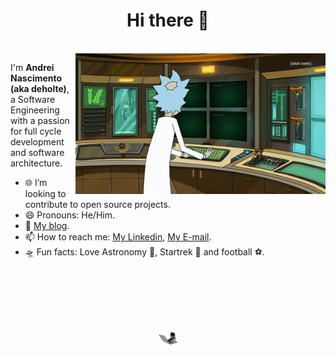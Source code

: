 <h1 align="center">Hi there 👋</h1>

<br />


<!-- <img src="images/andrei-mac.png" min-width="225px" max-width="225px" width="225px" align="right" alt="Representação de um avatar parecido comigo, de frente ao macbook."> -->
<img align="right" src="images/rick.gif" width="400px" alt="Representação animada do personagem rick sanchez teclando computadores."/>


<p align="left">
I'm <strong>Andrei Nascimento (aka deholte)</strong>, a Software Engineering with a passion for full cycle development and software architecture.
<br />

- 🌐 I’m looking to contribute to open source projects.
- 😄 Pronouns: He/Him.
- 💾 [My blog](https://deholte.com).
- 📫 How to reach me: [My Linkedin](https://www.linkedin.com/in/andreideholte), [My E-mail](andreideholte@gmail.com).
- 🛸 Fun facts: Love Astronomy 🔭, Startrek 🖖 and football ⚽.
</p>

<br />
<br />
<br />


<h1 align="center">
  <img align="center" alt="GIF" src="images/cat.gif" width="30px"/>
</h1>
